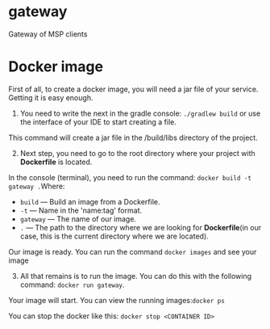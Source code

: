 # gateway
Gateway of MSP clients

# Docker image

First of all, to create a docker image, you will need a jar file of your service.
Getting it is easy enough.

1. You need to write the next in the gradle console:
```./gradlew build``` or use the interface of your IDE to start creating a file.

This command will create a jar file in the /build/libs directory of the project.

2. Next step, you need to go to the root directory where your  project with **Dockerfile** is located.

In the console (terminal), you need to run the command: ```docker build -t gateway .```Where:
- `build` — Build an image from a Dockerfile.
- `-t` — Name in the 'name:tag' format.
- `gateway` — The name of our image.
- `.` — The path to the directory where we are looking for **Dockerfile**(in our case, this is the current directory where we are located).

Our image is ready. You can run the command `docker images` and see your image

3. All that remains is to run the image. You can do this with the following command: `docker run gateway`.

Your image will start. You can view the running images:`docker ps`

You can stop the docker like this: `docker stop <CONTAINER ID>`
